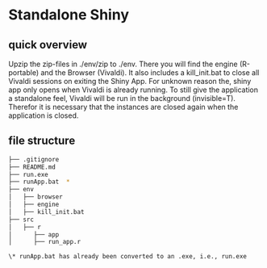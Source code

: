 # Standalone Shiny

## quick overview
Upzip the zip-files in ./env/zip to ./env. There you will find the engine (R-portable) and the Browser (Vivaldi). It also includes a kill_init.bat to close all Vivaldi sessions on exiting the Shiny App. For unknown reason the, shiny app only opens when Vivaldi is already running. To still give the application a standalone feel, Vivaldi will be run in the background (invisible=T). Therefor it is necessary that the instances are closed again when the application is closed.

## file structure
```bash
├── .gitignore
├── README.md
├── run.exe
├── runApp.bat  *
├── env
│   ├── browser
│   ├── engine
│   ├── kill_init.bat
├── src
│   ├── r
│      ├── app
│      ├── run_app.r

\* runApp.bat has already been converted to an .exe, i.e., run.exe
```


